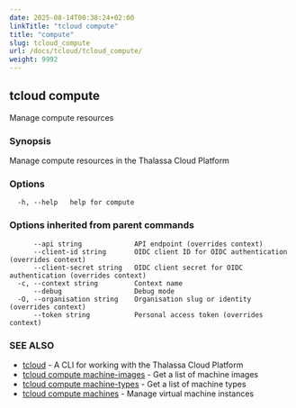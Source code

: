 ```yaml
---
date: 2025-08-14T00:38:24+02:00
linkTitle: "tcloud compute"
title: "compute"
slug: tcloud_compute
url: /docs/tcloud/tcloud_compute/
weight: 9992
---
```

## tcloud compute

Manage compute resources

### Synopsis

Manage compute resources in the Thalassa Cloud Platform

### Options

```
  -h, --help   help for compute
```

### Options inherited from parent commands

```
      --api string             API endpoint (overrides context)
      --client-id string       OIDC client ID for OIDC authentication (overrides context)
      --client-secret string   OIDC client secret for OIDC authentication (overrides context)
  -c, --context string         Context name
      --debug                  Debug mode
  -O, --organisation string    Organisation slug or identity (overrides context)
      --token string           Personal access token (overrides context)
```

### SEE ALSO

* [tcloud](/docs/tcloud/tcloud/)	 - A CLI for working with the Thalassa Cloud Platform
* [tcloud compute machine-images](/docs/tcloud/tcloud_compute_machine-images/)	 - Get a list of machine images
* [tcloud compute machine-types](/docs/tcloud/tcloud_compute_machine-types/)	 - Get a list of machine types
* [tcloud compute machines](/docs/tcloud/tcloud_compute_machines/)	 - Manage virtual machine instances

